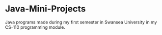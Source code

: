 # Java-Mini-Projects
Java programs made during my first semester in Swansea University in my CS-110 programming module.
